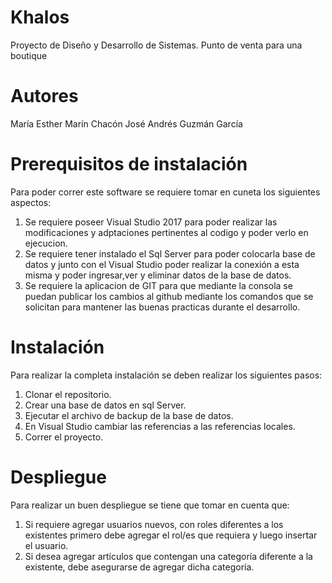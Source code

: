 # Khalos
Proyecto de Diseño y Desarrollo de Sistemas. Punto de venta para una boutique

# Autores
María Esther Marín Chacón
José Andrés Guzmán García

# Prerequisitos de instalación 
Para poder correr este software se requiere tomar en cuneta los siguientes aspectos:
1. Se requiere poseer Visual Studio 2017 para poder realizar las modificaciones y adptaciones pertinentes al codigo y
poder verlo en ejecucion.
2. Se requiere tener instalado el Sql Server para poder colocarla base de datos y junto con el Visual Studio poder realizar la conexión a esta misma y poder
ingresar,ver y eliminar datos de la base de datos.
3. Se requiere la aplicacion de GIT para que mediante la consola se puedan publicar los cambios al github mediante los comandos que se solicitan
para mantener las buenas practicas durante el desarrollo.

# Instalación
Para realizar la completa instalación se deben realizar los siguientes pasos:
1. Clonar el repositorio.
2. Crear una base de datos en sql Server.
3. Ejecutar el archivo de backup de la base de datos.
4. En Visual Studio cambiar las referencias a las referencias locales.
5. Correr el proyecto.

# Despliegue 
Para realizar un buen despliegue se tiene que tomar en cuenta que:
1. Si requiere agregar usuarios nuevos, con roles diferentes a los existentes
primero debe agregar el rol/es que requiera y luego insertar el usuario.
2. Si desea agregar artículos que contengan una categoría diferente a la existente, 
debe asegurarse de agregar dicha categoría. 
